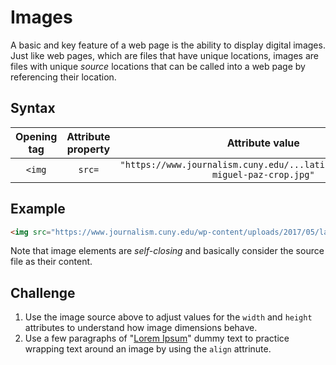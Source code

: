 # Images
A basic and key feature of a web page is the ability to display digital images. Just like web pages, which are files that have unique locations, images are files with unique _source_ locations that can be called into a web page by referencing their location.

## Syntax
|Opening tag|Attribute property|Attribute value|Closing tag|
|:--:|:--:|:--:|:--:|
|`<img`|`src=`|`"https://www.journalism.cuny.edu/...latino_media_summit-miguel-paz-crop.jpg"`|`/>`|

## Example
```html
<img src="https://www.journalism.cuny.edu/wp-content/uploads/2017/05/latino_media_summit-miguel-paz-crop.jpg" />
```

Note that image elements are _self-closing_ and basically consider the source file as their content.

## Challenge
1. Use the image source above to adjust values for the `width` and `height` attributes to understand how image dimensions behave.
2. Use a few paragraphs of "[Lorem Ipsum](https://lipsum.com/)" dummy text to practice wrapping text around an image by using the `align` attrinute.

